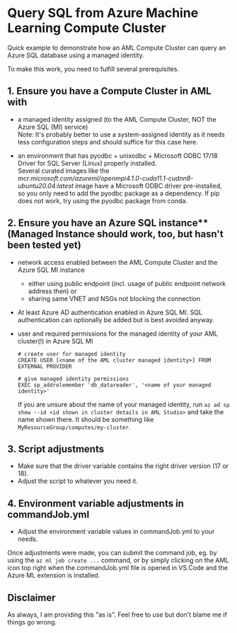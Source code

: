 # Query SQL from Azure Machine Learning Compute Cluster

Quick example to demonstrate how an AML Compute Cluster can query an Azure SQL database using a managed identity.

To make this work, you need to fulfill several prerequisites.


## 1. Ensure you have a Compute Cluster in AML with

- a managed identity assigned (to the AML Compute Cluster, NOT the Azure SQL (MI) service)
  <br/>
  Note: It's probably better to use a system-assigned identity as it needs less configuration steps and should suffice
        for this case here.

- an environment that has pyodbc + unixodbc + Microsoft ODBC 17/18 Driver for SQL Server (Linux) properly installed.
  <br/>
  Several curated images like the *mcr.microsoft.com/azureml/openmpi4.1.0-cuda11.1-cudnn8-ubuntu20.04:latest* image
  have a Microsoft ODBC driver pre-installed, so you only need to add the pyodbc package as a dependency. If pip does
  not work, try using the pyodbc package from conda.


## 2. Ensure you have an Azure SQL instance** (Managed Instance should work, too, but hasn't been tested yet)

- network access enabled between the AML Compute Cluster and the Azure SQL MI instance
    * either using public endpoint (incl. usage of public endpoint network address then) or
    * sharing same VNET and NSGs not blocking the connection

- At least Azure AD authentication enabled in Azure SQL MI. SQL authentication can optionally be added but is best
    avoided anyway.

- user and required permissions for the managed identity of your AML cluster(!) in Azure SQL MI
    <br/>
    ```
    # create user for managed identity
    CREATE USER [<name of the AML cluster managed identity>] FROM EXTERNAL PROVIDER
    
    # give managed identity permissions
    EXEC sp_addrolemember 'db_datareader', '<name of your managed identity>'
    ```

    If you are unsure about the name of your managed identity, run `az ad sp show --id <id shown in cluster details in AML Studio>`
    and take the name shown there. It should be something like `MyResourceGroup/computes/my-cluster`.


## 3. Script adjustments
- Make sure that the driver variable contains the right driver version (17 or 18).
- Adjust the script to whatever you need it.


## 4. Environment variable adjustments in commandJob.yml
- Adjust the environment variable values in commandJob.yml to your needs.


Once adjustments were made, you can submit the command job, eg. by using the `az ml job create ...` command, or by
simply clicking on the AML icon top right when the commandJob.yml file is opened in VS.Code and the Azure ML extension
is installed.


## Disclaimer
As always, I am providing this "as is". Feel free to use but don't blame me if things go wrong.